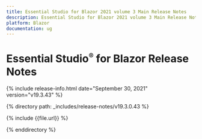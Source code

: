 ```yaml
---
title: Essential Studio for Blazor 2021 volume 3 Main Release Notes  
description: Essential Studio for Blazor 2021 volume 3 Main Release Notes  
platform: Blazor
documentation: ug
---
```


# Essential Studio<sup style="font-size:70%">&reg;</sup> for Blazor Release Notes  

{% include release-info.html date="September 30, 2021"  version="v19.3.43" %} 

{% directory path: _includes/release-notes/v19.3.0.43 %}

{% include {{file.url}} %}

{% enddirectory %}